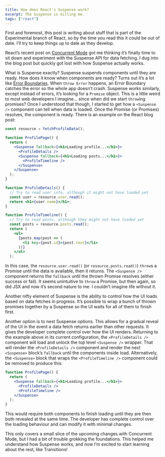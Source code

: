 ```yaml
---
title: How does React's Suspense work?
excerpt: The Suspense is killing me.
tags: ["react"]
---
```


First and foremost, this post is writing about stuff that is part of the Experimental branch of React, so by the time you read this it could be out of date. I’ll try to keep things up to date as they develop.

React’s recent post on [Concurrent Mode](https://reactjs.org/docs/concurrent-mode-intro.html) got me thinking it’s finally time to sit down and experiment with the Suspense API for data fetching. I dug into the blog post but quickly got lost with how Suspense actually works.

What is Suspense exactly? Suspense suspends components until they are ready. How does it know when components are ready? Turns out it’s a lot like [Error Boundaries](https://reactjs.org/docs/error-boundaries.html). When `throw Error` happens, an Error Boundary catches the error so the whole app doesn’t crash. Suspense works similarly, except instead of errors, it’s looking for a `Promise` object. This is a little weird to most web developers I imagine… since when did we start `throw`ing promises? Once I understood that though, I started to get how a `<Suspense />` component can tell when data is loaded. Once the Promise (or Promises) resolves, the component is ready. There is an example on the React blog post:

```jsx
const resource = fetchProfileData();

function ProfilePage() {
  return (
    <Suspense fallback={<h1>Loading profile...</h1>}>
      <ProfileDetails />
      <Suspense fallback={<h1>Loading posts...</h1>}>
        <ProfileTimeline />
      </Suspense>
    </Suspense>
  );
}

function ProfileDetails() {
  // Try to read user info, although it might not have loaded yet
  const user = resource.user.read();
  return <h1>{user.name}</h1>;
}

function ProfileTimeline() {
  // Try to read posts, although they might not have loaded yet
  const posts = resource.posts.read();
  return (
    <ul>
      {posts.map(post => (
        <li key={post.id}>{post.text}</li>
      ))}
    </ul>
  );

```

In this case, the `resource.user.read()` (or `resource.posts.read()`) `throw`s a Promise until the data is available, then it returns. The `<Suspense />` component returns the `fallback` until the thrown Promise resolves (either success or fail). It seems unintuitive to `throw` a Promise, but then again, so did JSX and now it’s second nature to me. I couldn’t imagine life without it.

Another nifty element of Suspense is the ability to control how the UI loads based on data fetches in progress. It’s possible to wrap a bunch of thrown promises together by a Suspense so the UI waits for all of them to finish first.

Another option is to nest Suspense options. This allows for a gradual reveal of the UI in the event a data fetch returns earlier than other requests. It gives the developer complete control over how the UI renders. Returning to the example above in its current configuration, the `<ProfileDetails />` component will load and unlock the top level `<Suspense />` wrapper. That will render the `<ProfileDetails />` component and render the next `<Suspense>` block’s `fallback` until the components inside load. Alternatively, the `<Suspense>` block that wraps the `<ProfileTimeline />` component could be removed to produce this:

```jsx
function ProfilePage() {
  return (
    <Suspense fallback={<h1>Loading profile...</h1>}>
      <ProfileDetails />
      <ProfileTimeline />
    </Suspense>
  );
}
```

This would require both components to finish loading until they are then both revealed at the same time. The developer has complete control over the loading behaviour and can modify it with minimal changes.

This only covers a small slice of the upcoming changes with Concurrent Mode, but I had a bit of trouble grokking the foundations. This helped me understand how Suspense works, and now I’m excited to start learning about the rest, like Transitions!
